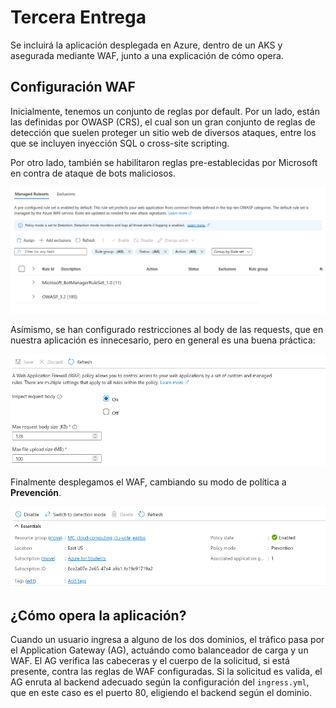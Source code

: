 # Tercera Entrega

Se incluirá la aplicación desplegada en Azure, dentro de un AKS y asegurada mediante WAF, junto a una explicación de cómo opera.

## Configuración WAF

Inicialmente, tenemos un conjunto de reglas por default. Por un lado, están las definidas por OWASP (CRS), el cual son un gran conjunto de reglas de detección que suelen proteger un sitio web de diversos ataques, entre los que se incluyen inyección SQL o cross-site scripting.

Por otro lado, también se habilitaron reglas pre-establecidas por Microsoft en contra de ataque de bots maliciosos.

![WAF](screenshots/waf.png)

Asímismo, se han configurado restricciones al body de las requests, que en nuestra aplicación es innecesario, pero en general es una buena práctica:

![Restricciones body](screenshots/restricciones_body.png)

Finalmente desplegamos el WAF, cambiando su modo de política a **Prevención**.

![Overview WAF](screenshots/overview_waf.png)


## ¿Cómo opera la aplicación?

Cuando un usuario ingresa a alguno de los dos dominios, el tráfico pasa por el Application Gateway (AG), actuándo como balanceador de carga y un WAF. El AG verifica las cabeceras y el cuerpo de la solicitud, si está presente, contra las reglas de WAF configuradas. Si la solicitud es valida, el AG enruta al backend adecuado según la configuración del `ingress.yml`, que en este caso es el puerto 80, eligiendo el backend según el dominio.